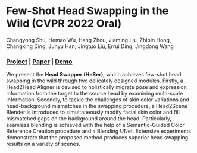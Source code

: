 # Few-Shot Head Swapping in the Wild (CVPR 2022 Oral)
Changyong Shu, Hemao Wu, Hang Zhou, Jiaming Liu, Zhibin Hong, Changxing Ding, Junyu Han, Jingtuo Liu, Errui Ding, Jingdong Wang

### [Project]() | [Paper]() | [Demo](https://www.youtube.com/watch?v=6bIZmptbavU)

We present the **Head Swapper (HeSer)**, which achieves few-shot head swapping in the wild through two delicately designed modules. Firstly, a Head2Head Aligner is devised to holistically migrate pose and expression information from the target to the source head by examining multi-scale information. Secondly, to tackle the challenges of skin color variations and head-background mismatches in the swapping procedure, a Head2Scene Blender is introduced to simultaneously modify facial skin color and fill mismatched gaps on the background around the head. Particularly, seamless blending is achieved with the help of a Semantic-Guided Color Reference Creation procedure and a Blending UNet. Extensive experiments demonstrate that the proposed method produces superior head swapping results on a variety of scenes.
